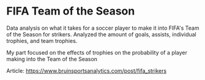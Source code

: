 # FIFA Team of the Season

Data analysis on what it takes for a soccer player to make it into FIFA's Team of the Season for strikers. Analyzed the amount of goals, assists, individual trophies, and team trophies.

My part focused on the effects of trophies on the probability of a player making into the Team of the Season

Article: https://www.bruinsportsanalytics.com/post/fifa_strikers
